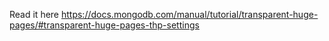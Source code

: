 Read it here https://docs.mongodb.com/manual/tutorial/transparent-huge-pages/#transparent-huge-pages-thp-settings
